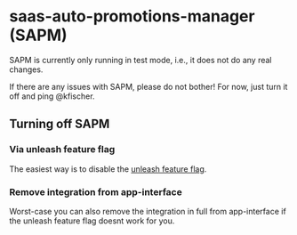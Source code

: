 # saas-auto-promotions-manager (SAPM)

SAPM is currently only running in test mode, i.e., it does not do any real changes.

If there are any issues with SAPM, please do not bother! For now, just turn it off and ping @kfischer.

## Turning off SAPM

### Via unleash feature flag

The easiest way is to disable the [unleash feature flag](https://app-interface.unleash.devshift.net/projects/default/features/saas-auto-promotions-manager).

### Remove integration from app-interface

Worst-case you can also remove the integration in full from app-interface if the unleash feature flag doesnt work for you.

